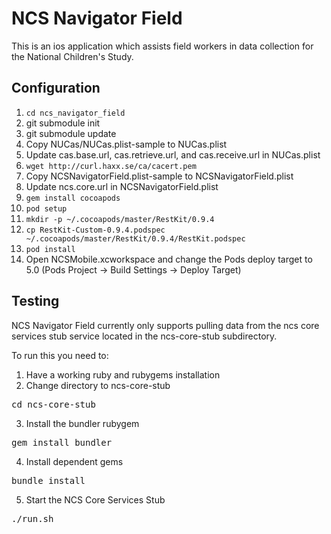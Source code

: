 NCS Navigator Field
===================

This is an ios application which assists field workers in data collection for the National Children's Study. 

Configuration
-------------

1. `cd ncs_navigator_field`
1. git submodule init
1. git submodule update
1. Copy NUCas/NUCas.plist-sample to NUCas.plist
1. Update cas.base.url, cas.retrieve.url, and cas.receive.url in NUCas.plist
1. `wget http://curl.haxx.se/ca/cacert.pem`
1. Copy NCSNavigatorField.plist-sample to NCSNavigatorField.plist
1. Update ncs.core.url in NCSNavigatorField.plist
1. `gem install cocoapods`
1. `pod setup`
1. `mkdir -p ~/.cocoapods/master/RestKit/0.9.4`
1. `cp RestKit-Custom-0.9.4.podspec ~/.cocoapods/master/RestKit/0.9.4/RestKit.podspec`
1. `pod install`
1. Open NCSMobile.xcworkspace and change the Pods deploy target to 5.0 (Pods Project -> Build Settings -> Deploy Target)

Testing
-------

NCS Navigator Field currently only supports pulling data from the ncs core services stub service located in the ncs-core-stub subdirectory.

To run this you need to:

1. Have a working ruby and rubygems installation
2. Change directory to ncs-core-stub
<pre>cd ncs-core-stub</pre>
3. Install the bundler rubygem
<pre>gem install bundler</pre>
4. Install dependent gems
<pre>bundle install</pre>
5. Start the NCS Core Services Stub
<pre>./run.sh</pre>


